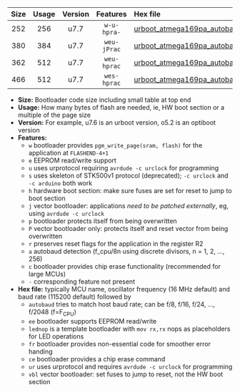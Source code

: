 |Size|Usage|Version|Features|Hex file|
|:-:|:-:|:-:|:-:|:--|
|252|256|u7.7|`w-u-hpra-`|[urboot_atmega169pa_autobaud_ur.hex](https://raw.githubusercontent.com/stefanrueger/urboot.hex/main/mcus/atmega169pa/autobaud/urboot_atmega169pa_autobaud_ur.hex)|
|380|384|u7.7|`weu-jPrac`|[urboot_atmega169pa_autobaud_ee_lednop_fr_ce_ur_vbl.hex](https://raw.githubusercontent.com/stefanrueger/urboot.hex/main/mcus/atmega169pa/autobaud/urboot_atmega169pa_autobaud_ee_lednop_fr_ce_ur_vbl.hex)|
|362|512|u7.7|`weu-hprac`|[urboot_atmega169pa_autobaud_ee_lednop_fr_ce_ur.hex](https://raw.githubusercontent.com/stefanrueger/urboot.hex/main/mcus/atmega169pa/autobaud/urboot_atmega169pa_autobaud_ee_lednop_fr_ce_ur.hex)|
|466|512|u7.7|`wes-hprac`|[urboot_atmega169pa_autobaud_ee_lednop_fr_ce.hex](https://raw.githubusercontent.com/stefanrueger/urboot.hex/main/mcus/atmega169pa/autobaud/urboot_atmega169pa_autobaud_ee_lednop_fr_ce.hex)|

- **Size:** Bootloader code size including small table at top end
- **Usage:** How many bytes of flash are needed, ie, HW boot section or a multiple of the page size
- **Version:** For example, u7.6 is an urboot version, o5.2 is an optiboot version
- **Features:**
  + `w` bootloader provides `pgm_write_page(sram, flash)` for the application at `FLASHEND-4+1`
  + `e` EEPROM read/write support
  + `u` uses urprotocol requiring `avrdude -c urclock` for programming
  + `s` uses skeleton of STK500v1 protocol (deprecated); `-c urclock` and `-c arduino` both work
  + `h` hardware boot section: make sure fuses are set for reset to jump to boot section
  + `j` vector bootloader: applications *need to be patched externally*, eg, using `avrdude -c urclock`
  + `p` bootloader protects itself from being overwritten
  + `P` vector bootloader only: protects itself and reset vector from being overwritten
  + `r` preserves reset flags for the application in the register R2
  + `a` autobaud detection (f_cpu/8n using discrete divisors, n = 1, 2, ..., 256)
  + `c` bootloader provides chip erase functionality (recommended for large MCUs)
  + `-` corresponding feature not present
- **Hex file:** typically MCU name, oscillator frequency (16 MHz default) and baud rate (115200 default) followed by
  + `autobaud` tries to match host baud rate; can be f/8, f/16, f/24, ..., f/2048 (f=F<sub>CPU</sub>)
  + `ee` bootloader supports EEPROM read/write
  + `lednop` is a template bootloader with `mov rx,rx` nops as placeholders for LED operations
  + `fr` bootloader provides non-essential code for smoother error handing
  + `ce` bootloader provides a chip erase command
  + `ur` uses urprotocol and requires `avrdude -c urclock` for programming
  + `vbl` vector bootloader: set fuses to jump to reset, not the HW boot section
